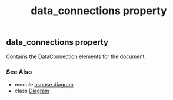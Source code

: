 ﻿---
title: data_connections property
second_title: Aspose.Diagram for Python via .NET API References
description: 
type: docs
weight: 200
url: /python-net/aspose.diagram/diagram/data_connections/
is_root: false
---

## data_connections property


Contains the DataConnection elements for the document.

### See Also
* module [aspose.diagram](../../)
* class [Diagram](/diagram/python-net/aspose.diagram/diagram)
